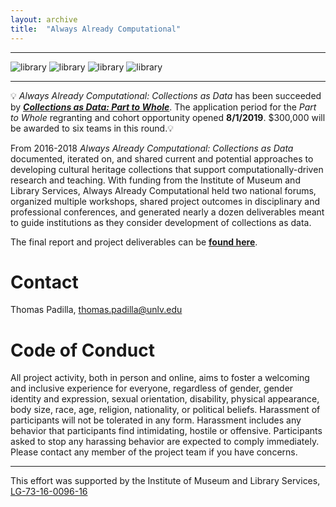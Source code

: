 ```yaml
---
layout: archive
title:  "Always Already Computational"
---
```

---
![library](images/library.png) ![library](images/library.png) ![library](images/library.png) ![library](images/library.png)

---

💡 *Always Already Computational: Collections as Data* has been succeeded by *[**Collections as Data: Part to Whole**](https://collectionsasdata.github.io/part2whole/)*. The application period for the *Part to Whole* regranting and cohort opportunity opened **8/1/2019**. $300,000 will be awarded to six teams in this round.💡 

From 2016-2018 *Always Already Computational: Collections as Data* documented, iterated on, and shared current and potential approaches to developing cultural heritage collections that support computationally-driven research and teaching. With funding from the Institute of Museum and Library Services, Always Already Computational held two national forums, organized multiple workshops, shared project outcomes in disciplinary and professional conferences, and generated nearly a dozen deliverables meant to guide institutions as they consider development of collections as data.  

The final report and project deliverables can be [**found here**](https://osf.io/mx6uk/wiki/home/). 
 
# Contact  

Thomas Padilla, <thomas.padilla@unlv.edu>

# Code of Conduct

All project activity, both in person and online, aims to foster a welcoming and inclusive experience for everyone, regardless of gender, gender identity and expression, sexual orientation, disability, physical appearance, body size, race, age, religion, nationality, or political beliefs. Harassment of participants will not be tolerated in any form. Harassment includes any behavior that participants find intimidating, hostile or offensive. Participants asked to stop any harassing behavior are expected to comply immediately. Please contact any member of the project team if you have concerns.


---
This effort was supported by the Institute of Museum and Library Services, [LG-73-16-0096-16](https://www.imls.gov/grants/awarded/LG-73-16-0096-16)  
